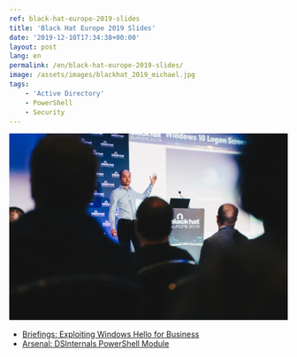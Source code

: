 ```yaml
---
ref: black-hat-europe-2019-slides
title: 'Black Hat Europe 2019 Slides'
date: '2019-12-10T17:34:38+00:00'
layout: post
lang: en
permalink: /en/black-hat-europe-2019-slides/
image: /assets/images/blackhat_2019_michael.jpg
tags:
    - 'Active Directory'
    - PowerShell
    - Security
---
```


![Michael at Black Hat](../../assets/images/blackhat_2019_michael.jpg)

- [<i class="fas fa-file-pdf"></i>  Briefings: Exploiting Windows Hello for Business](../../assets/documents/eu-19-Grafnetter-Exploiting-Windows-Hello-for-Business.pdf)
- [<i class="fas fa-file-pdf"></i>  Arsenal: DSInternals PowerShell Module](../../assets/documents/eu-19-Grafnetter-DSInternals-PowerShell-Module.pdf)